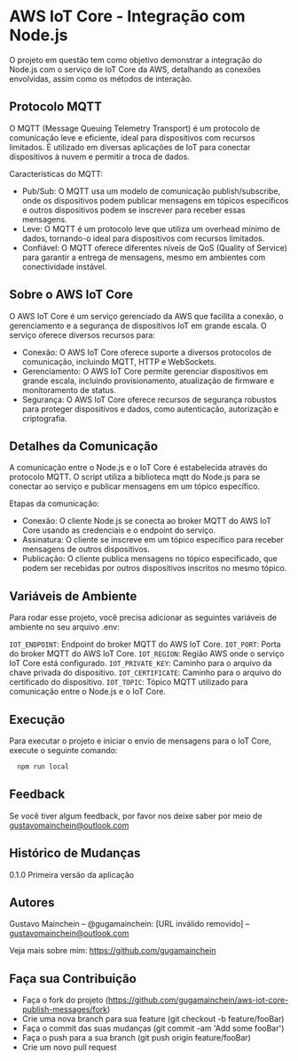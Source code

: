 # AWS IoT Core - Integração com Node.js

O projeto em questão tem como objetivo demonstrar a integração do Node.js com o serviço de IoT Core da AWS, detalhando as conexões envolvidas, assim como os métodos de interação.

## Protocolo MQTT

O MQTT (Message Queuing Telemetry Transport) é um protocolo de comunicação leve e eficiente, ideal para dispositivos com recursos limitados. É utilizado em diversas aplicações de IoT para conectar dispositivos à nuvem e permitir a troca de dados.

Características do MQTT:

- Pub/Sub: O MQTT usa um modelo de comunicação publish/subscribe, onde os dispositivos podem publicar mensagens em tópicos específicos e outros dispositivos podem se inscrever para receber essas mensagens.
- Leve: O MQTT é um protocolo leve que utiliza um overhead mínimo de dados, tornando-o ideal para dispositivos com recursos limitados.
- Confiável: O MQTT oferece diferentes níveis de QoS (Quality of Service) para garantir a entrega de mensagens, mesmo em ambientes com conectividade instável.

## Sobre o AWS IoT Core

O AWS IoT Core é um serviço gerenciado da AWS que facilita a conexão, o gerenciamento e a segurança de dispositivos IoT em grande escala. O serviço oferece diversos recursos para:

- Conexão: O AWS IoT Core oferece suporte a diversos protocolos de comunicação, incluindo MQTT, HTTP e WebSockets.
- Gerenciamento: O AWS IoT Core permite gerenciar dispositivos em grande escala, incluindo provisionamento, atualização de firmware e monitoramento de status.
- Segurança: O AWS IoT Core oferece recursos de segurança robustos para proteger dispositivos e dados, como autenticação, autorização e criptografia.

## Detalhes da Comunicação

A comunicação entre o Node.js e o IoT Core é estabelecida através do protocolo MQTT. O script utiliza a biblioteca mqtt do Node.js para se conectar ao serviço e publicar mensagens em um tópico específico.

Etapas da comunicação:

- Conexão: O cliente Node.js se conecta ao broker MQTT do AWS IoT Core usando as credenciais e o endpoint do serviço.
- Assinatura: O cliente se inscreve em um tópico específico para receber mensagens de outros dispositivos.
- Publicação: O cliente publica mensagens no tópico especificado, que podem ser recebidas por outros dispositivos inscritos no mesmo tópico.

## Variáveis de Ambiente

Para rodar esse projeto, você precisa adicionar as seguintes variáveis de ambiente no seu arquivo .env:

`IOT_ENDPOINT`: Endpoint do broker MQTT do AWS IoT Core.
`IOT_PORT`: Porta do broker MQTT do AWS IoT Core.
`IOT_REGION`: Região AWS onde o serviço IoT Core está configurado.
`IOT_PRIVATE_KEY`: Caminho para o arquivo da chave privada do dispositivo.
`IOT_CERTIFICATE`: Caminho para o arquivo do certificado do dispositivo.
`IOT_TOPIC`: Tópico MQTT utilizado para comunicação entre o Node.js e o IoT Core.

## Execução

Para executar o projeto e iniciar o envio de mensagens para o IoT Core, execute o seguinte comando:

```bash
  npm run local
```

## Feedback

Se você tiver algum feedback, por favor nos deixe saber por meio de gustavomainchein@outlook.com

## Histórico de Mudanças

0.1.0
Primeira versão da aplicação

## Autores

Gustavo Mainchein – @gugamainchein: [URL inválido removido] – gustavomainchein@outlook.com

Veja mais sobre mim: https://github.com/gugamainchein

## Faça sua Contribuição

- Faça o fork do projeto (https://github.com/gugamainchein/aws-iot-core-publish-messages/fork)
- Crie uma nova branch para sua feature (git checkout -b feature/fooBar)
- Faça o commit das suas mudanças (git commit -am 'Add some fooBar')
- Faça o push para a sua branch (git push origin feature/fooBar)
- Crie um novo pull request
